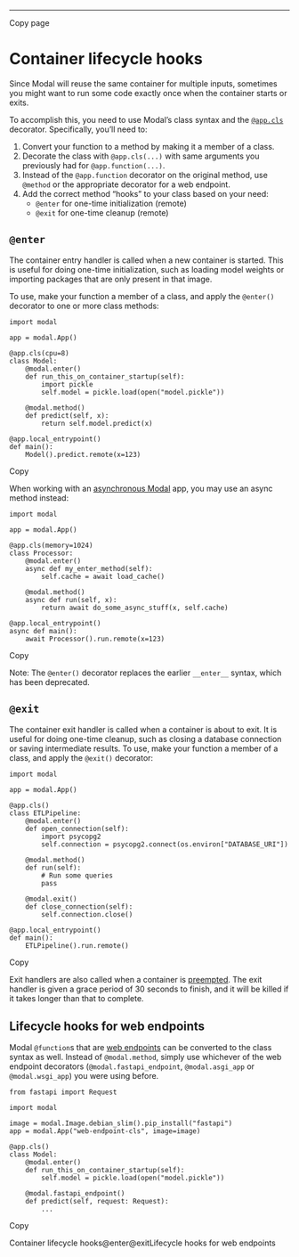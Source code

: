 * * *

Copy page

# Container lifecycle hooks

Since Modal will reuse the same container for multiple inputs, sometimes you
might want to run some code exactly once when the container starts or exits.

To accomplish this, you need to use Modal’s class syntax and the
[`@app.cls`](/docs/reference/modal.App#cls) decorator. Specifically, you’ll
need to:

  1. Convert your function to a method by making it a member of a class.
  2. Decorate the class with `@app.cls(...)` with same arguments you previously had for `@app.function(...)`.
  3. Instead of the `@app.function` decorator on the original method, use `@method` or the appropriate decorator for a web endpoint.
  4. Add the correct method “hooks” to your class based on your need:
     * `@enter` for one-time initialization (remote)
     * `@exit` for one-time cleanup (remote)

## `@enter`

The container entry handler is called when a new container is started. This is
useful for doing one-time initialization, such as loading model weights or
importing packages that are only present in that image.

To use, make your function a member of a class, and apply the `@enter()`
decorator to one or more class methods:

    import modal

    app = modal.App()

    @app.cls(cpu=8)
    class Model:
        @modal.enter()
        def run_this_on_container_startup(self):
            import pickle
            self.model = pickle.load(open("model.pickle"))

        @modal.method()
        def predict(self, x):
            return self.model.predict(x)

    @app.local_entrypoint()
    def main():
        Model().predict.remote(x=123)

Copy

When working with an [asynchronous Modal](/docs/guide/async) app, you may use
an async method instead:

    import modal

    app = modal.App()

    @app.cls(memory=1024)
    class Processor:
        @modal.enter()
        async def my_enter_method(self):
            self.cache = await load_cache()

        @modal.method()
        async def run(self, x):
            return await do_some_async_stuff(x, self.cache)

    @app.local_entrypoint()
    async def main():
        await Processor().run.remote(x=123)

Copy

Note: The `@enter()` decorator replaces the earlier `__enter__` syntax, which
has been deprecated.

## `@exit`

The container exit handler is called when a container is about to exit. It is
useful for doing one-time cleanup, such as closing a database connection or
saving intermediate results. To use, make your function a member of a class,
and apply the `@exit()` decorator:

    import modal

    app = modal.App()

    @app.cls()
    class ETLPipeline:
        @modal.enter()
        def open_connection(self):
            import psycopg2
            self.connection = psycopg2.connect(os.environ["DATABASE_URI"])

        @modal.method()
        def run(self):
            # Run some queries
            pass

        @modal.exit()
        def close_connection(self):
            self.connection.close()

    @app.local_entrypoint()
    def main():
        ETLPipeline().run.remote()

Copy

Exit handlers are also called when a container is
[preempted](/docs/guide/preemption). The exit handler is given a grace period
of 30 seconds to finish, and it will be killed if it takes longer than that to
complete.

## Lifecycle hooks for web endpoints

Modal `@function`s that are [web endpoints](/docs/guide/webhooks) can be
converted to the class syntax as well. Instead of `@modal.method`, simply use
whichever of the web endpoint decorators (`@modal.fastapi_endpoint`,
`@modal.asgi_app` or `@modal.wsgi_app`) you were using before.

    from fastapi import Request

    import modal

    image = modal.Image.debian_slim().pip_install("fastapi")
    app = modal.App("web-endpoint-cls", image=image)

    @app.cls()
    class Model:
        @modal.enter()
        def run_this_on_container_startup(self):
            self.model = pickle.load(open("model.pickle"))

        @modal.fastapi_endpoint()
        def predict(self, request: Request):
            ...

Copy

Container lifecycle hooks@enter@exitLifecycle hooks for web endpoints
